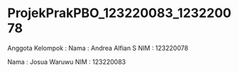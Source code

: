 # ProjekPrakPBO_123220083_123220078

Anggota Kelompok : 
Nama : Andrea Alfian S
NIM  : 123220078

Nama : Josua Waruwu
NIM  : 123220083
